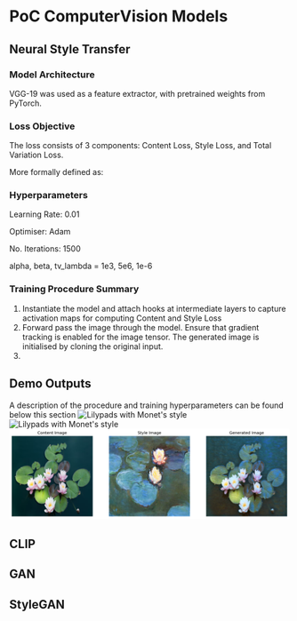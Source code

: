 # PoC ComputerVision Models
## Neural Style Transfer
### Model Architecture
VGG-19 was used as a feature extractor, with pretrained weights from PyTorch.

### Loss Objective
The loss consists of 3 components: Content Loss, Style Loss, and Total Variation Loss.

More formally defined as:

### Hyperparameters
Learning Rate: 0.01

Optimiser: Adam

No. Iterations: 1500

alpha, beta, tv_lambda = 1e3, 5e6, 1e-6

### Training Procedure Summary
1) Instantiate the model and attach hooks at intermediate layers to capture activation maps for computing Content and Style Loss
2) Forward pass the image through the model. Ensure that gradient tracking is enabled for the image tensor. The generated image is initialised by cloning the original input.
3) 

## Demo Outputs
A description of the procedure and training hyperparameters can be found below this section
![Lilypads with Monet's style](images/style_transfer_1.png)
![Lilypads with Monet's style](images/style_transfer_3.png)
![Lilypads with Monet's style](images/style_transfer_2.png)



## CLIP

## GAN

## StyleGAN
